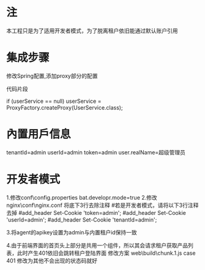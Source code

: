 # 注
本工程只是为了适用开发者模式，为了脱离租户依旧能通过默认账户引用

# 集成步骤
修改Spring配置,添加proxy部分的配置

<import resource="classpath:uyun/bat/common/proxy/spring-dubbo.xml" />

代码片段

if (userService == null)
			userService = ProxyFactory.createProxy(UserService.class);

# 內置用戶信息
tenantId=admin
userId=admin
token=admin
user.realName=超级管理员
			
# 开发者模式
1.修改conf\config.properties
bat.developr.mode=true
2.修改nginx\conf\nginx.conf
将底下3行去除注释
#若是开发者模式，请将以下3行注释去掉
#add_header Set-Cookie 'token=admin';
#add_header Set-Cookie 'userId=admin';
#add_header Set-Cookie 'tenantId=admin';

3.将agent的apikey设置为admin与内置租户id保持一致

4.由于前端界面的首页头上部分是共用一个组件，所以其会请求租户获取产品列表，此时产生401依旧会跳转租户登陆界面
修改方案
web\build\chunk.1.js
case 401       修改为其他不会出现的状态码就好
